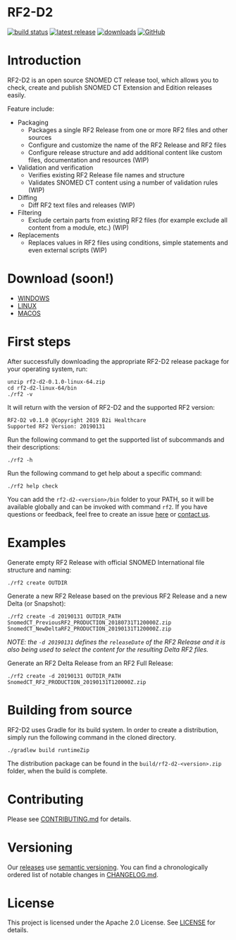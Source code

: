 # RF2-D2  

[![build status](https://img.shields.io/travis/b2ihealthcare/rf2-d2/master.svg?style=flat-square)](https://travis-ci.org/b2ihealthcare/rf2-d2)
[![latest release](https://img.shields.io/github/tag/b2ihealthcare/rf2-d2.svg?style=flat-square)](https://github.com/b2ihealthcare/rf2-d2/releases/tag/v0.1.0)
[![downloads](https://img.shields.io/github/downloads/b2ihealthcare/rf2-d2/total.svg?style=flat-square)](https://github.com/b2ihealthcare/rf2-d2/releases/)
[![GitHub](https://img.shields.io/github/license/b2ihealthcare/rf2-d2.svg?style=flat-square)](https://github.com/b2ihealthcare/rf2-d2/blob/master/LICENSE)

# Introduction

RF2-D2 is an open source SNOMED CT release tool, which allows you to check, create and publish SNOMED CT Extension and Edition releases easily.

Feature include:
* Packaging
    * Packages a single RF2 Release from one or more RF2 files and other sources 
    * Configure and customize the name of the RF2 Release and RF2 files
    * Configure release structure and add additional content like custom files, documentation and resources (WIP) 
* Validation and verification
	* Verifies existing RF2 Release file names and structure
    * Validates SNOMED CT content using a number of validation rules (WIP)
* Diffing
    * Diff RF2 text files and releases (WIP)
* Filtering
    * Exclude certain parts from existing RF2 files (for example exclude all content from a module, etc.) (WIP)
* Replacements
    * Replaces values in RF2 files using conditions, simple statements and even external scripts (WIP)

# Download (soon!)

* [WINDOWS](https://github.com/b2ihealthcare/rf2-d2/releases/download/v0.1.0/rf2-d2-0.1.0-win-x64.zip)
* [LINUX](https://github.com/b2ihealthcare/rf2-d2/releases/download/v0.1.0/rf2-d2-0.1.0-linux-x64.zip)
* [MACOS](https://github.com/b2ihealthcare/rf2-d2/releases/download/v0.1.0/rf2-d2-0.1.0-osx-x64.zip)

# First steps

After successfully downloading the appropriate RF2-D2 release package for your operating system, run:

    unzip rf2-d2-0.1.0-linux-64.zip
    cd rf2-d2-linux-64/bin
    ./rf2 -v

It will return with the version of RF2-D2 and the supported RF2 version:

    RF2-D2 v0.1.0 @Copyright 2019 B2i Healthcare
    Supported RF2 Version: 20190131

Run the following command to get the supported list of subcommands and their descriptions:

    ./rf2 -h

Run the following command to get help about a specific command:

    ./rf2 help check

You can add the `rf2-d2-<version>/bin` folder to your PATH, so it will be available globally and can be invoked with command `rf2`. 
If you have questions or feedback, feel free to create an issue [here](https://github.com/b2ihealthcare/rf2-d2/issues/new) or [contact us](mailto:info@b2i.sg).

# Examples

Generate empty RF2 Release with official SNOMED International file structure and naming:

    ./rf2 create OUTDIR

Generate a new RF2 Release based on the previous RF2 Release and a new Delta (or Snapshot):

    ./rf2 create -d 20190131 OUTDIR_PATH SnomedCT_PreviousRF2_PRODUCTION_20180731T120000Z.zip SnomedCT_NewDeltaRF2_PRODUCTION_20190131T120000Z.zip

_NOTE: the `-d 20190131` defines the `releaseDate` of the RF2 Release and it is also being used to select the content for the resulting Delta RF2 files._

Generate an RF2 Delta Release from an RF2 Full Release:

    ./rf2 create -d 20190131 OUTDIR_PATH SnomedCT_RF2_PRODUCTION_20190131T120000Z.zip
    
# Building from source

RF2-D2 uses Gradle for its build system. In order to create a distribution, simply run the following command in the cloned directory. 

    ./gradlew build runtimeZip

The distribution package can be found in the `build/rf2-d2-<version>.zip` folder, when the build is complete.

# Contributing

Please see [CONTRIBUTING.md](CONTRIBUTING.md) for details.

# Versioning

Our [releases](https://github.com/b2ihealthcare/rf2-d2/releases) use [semantic versioning](http://semver.org). You can find a chronologically ordered list of notable changes in [CHANGELOG.md](CHANGELOG.md).

# License

This project is licensed under the Apache 2.0 License. See [LICENSE](LICENSE) for details.